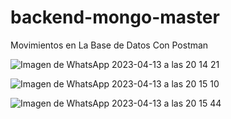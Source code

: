 # backend-mongo-master


Movimientos en La Base de Datos Con Postman

![Imagen de WhatsApp 2023-04-13 a las 20 14 21](https://user-images.githubusercontent.com/106613848/231984671-94eba752-3e31-4009-bdcb-07f5f0884534.jpg)


![Imagen de WhatsApp 2023-04-13 a las 20 15 10](https://user-images.githubusercontent.com/106613848/231984740-7d65ac70-b46f-4c92-b5f6-b9cf1ba6a410.jpg)

![Imagen de WhatsApp 2023-04-13 a las 20 15 44](https://user-images.githubusercontent.com/106613848/231984803-41baefa6-79f5-471d-9d8c-70c1670d77af.jpg)
